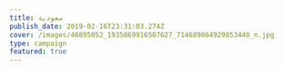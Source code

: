 ```yaml
---
title: سعودية
publish_date: 2019-02-16T23:31:03.274Z
cover: /images/46895052_1935869916507627_714689064929853440_n.jpg
type: campaign
featured: true
---
```


